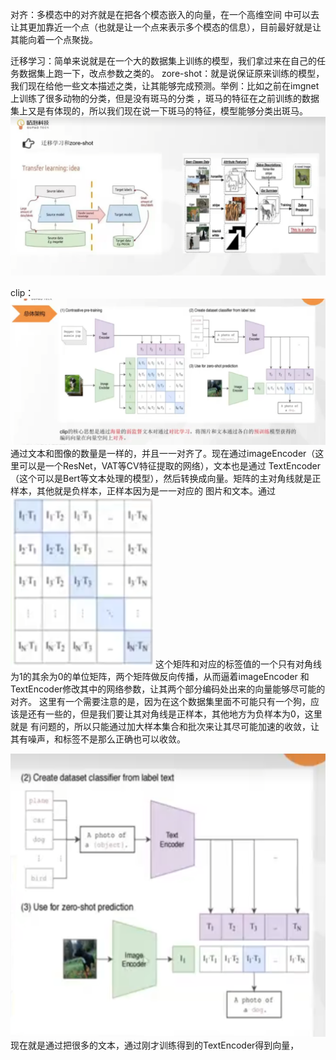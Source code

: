对齐：多模态中的对齐就是在把各个模态嵌入的向量，在一个高维空间
中可以去让其更加靠近一个点（也就是让一个点来表示多个模态的信息），目前最好就是让其能向着一个点聚拢。

迁移学习：简单来说就是在一个大的数据集上训练的模型，我们拿过来在自己的任务数据集上跑一下，改点参数之类的。
zore-shot：就是说保证原来训练的模型，我们现在给他一些文本描述之类，让其能够完成预测。举例：比如之前在imgnet上训练了很多动物的分类，但是没有斑马的分类
，斑马的特征在之前训练的数据集上又是有体现的，所以我们现在说一下斑马的特征，模型能够分类出斑马。![img.png](asset/img.png)


clip：
![img.png](asset/img1.png)
通过文本和图像的数量是一样的，并且一一对齐了。现在通过imageEncoder（这里可以是一个ResNet，VAT等CV特征提取的网络），文本也是通过
TextEncoder（这个可以是Bert等文本处理的模型），然后转换成向量。矩阵的主对角线就是正样本，其他就是负样本，正样本因为是一一对应的
图片和文本。通过![img.png](asset/img2.png)
这个矩阵和对应的标签值的一个只有对角线为1的其余为0的单位矩阵，两个矩阵做反向传播，从而逼着imageEncoder
和TextEncoder修改其中的网络参数，让其两个部分编码处出来的向量能够尽可能的对齐。
这里有一个需要注意的是，因为在这个数据集里面不可能只有一个狗，应该是还有一些的，但是我们要让其对角线是正样本，其他地方为负样本为0，这里就是
有问题的，所以只能通过加大样本集合和批次来让其尽可能加速的收敛，让其有噪声，和标签不是那么正确也可以收敛。

![img.png](asset/img3.png)
现在就是通过把很多的文本，通过刚才训练得到的TextEncoder得到向量，